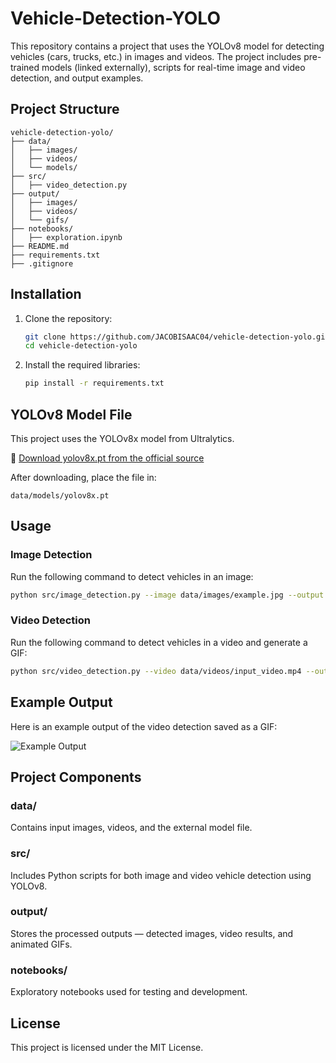 # Vehicle-Detection-YOLO

This repository contains a project that uses the YOLOv8 model for detecting vehicles (cars, trucks, etc.) in images and videos. The project includes pre-trained models (linked externally), scripts for real-time image and video detection, and output examples.

## Project Structure

```
vehicle-detection-yolo/
├── data/
│   ├── images/
│   ├── videos/
│   └── models/
├── src/
│   ├── video_detection.py
├── output/
│   ├── images/
│   ├── videos/
│   └── gifs/
├── notebooks/
│   ├── exploration.ipynb
├── README.md
├── requirements.txt
├── .gitignore
```

## Installation

1. Clone the repository:
   ```bash
   git clone https://github.com/JACOBISAAC04/vehicle-detection-yolo.git
   cd vehicle-detection-yolo
   ```

2. Install the required libraries:
   ```bash
   pip install -r requirements.txt
   ```

## YOLOv8 Model File

This project uses the YOLOv8x model from Ultralytics.

🔗 [Download yolov8x.pt from the official source](https://github.com/ultralytics/assets/releases/latest)

After downloading, place the file in:

```
data/models/yolov8x.pt
```

## Usage

### Image Detection

Run the following command to detect vehicles in an image:
```bash
python src/image_detection.py --image data/images/example.jpg --output output/images/output_image.jpg
```

### Video Detection

Run the following command to detect vehicles in a video and generate a GIF:
```bash
python src/video_detection.py --video data/videos/input_video.mp4 --output_video output/videos/output_video.mp4 --output_gif output/gifs/output_video.gif
```

## Example Output

Here is an example output of the video detection saved as a GIF:

![Example Output](output/gifs/output_video.gif)

## Project Components

### data/
Contains input images, videos, and the external model file.

### src/
Includes Python scripts for both image and video vehicle detection using YOLOv8.

### output/
Stores the processed outputs — detected images, video results, and animated GIFs.

### notebooks/
Exploratory notebooks used for testing and development.

## License

This project is licensed under the MIT License.
